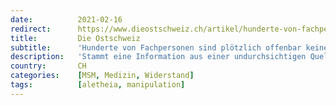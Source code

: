 ```yaml
---
date:          2021-02-16
redirect:      https://www.dieostschweiz.ch/artikel/hunderte-von-fachpersonen-sind-ploetzlich-offenbar-keine-mehr-pQm364L
title:         Die Ostschweiz
subtitle:      'Hunderte von Fachpersonen sind plötzlich offenbar keine mehr'
description:   'Stammt eine Information aus einer undurchsichtigen Quelle, deren Motive wir nicht kennen, misstrauen wir ihr zunächst einmal. Was aber, wenn eine Quelle transparent von unzähligen Fachleuten getragen wird, die Information aber nicht gehört werden soll? Dann muss Diffamierung her. Wie bei Aletheia.'
country:       CH
categories:    [MSM, Medizin, Widerstand]
tags:          [aletheia, manipulation]
---
```

